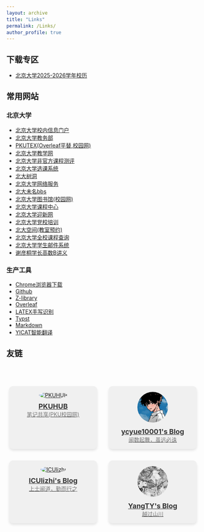 ```yaml
---
layout: archive
title: "Links"
permalink: /Links/
author_profile: true
---
```


<head>
  <meta charset="UTF-8">
  <meta name="viewport" content="width=device-width, initial-scale=1.0">
  <title>Friendlinks</title>
  <style>
    /* 好友链接列表样式 */
    .friend-links-container {
      display: flex;
      flex-wrap: wrap;
      justify-content: center;
      gap: 30px;
      margin-top: 20px;
    }
    /* 每个好友的卡片样式 */
    .friend-card {
      background-color: #f0f0f0;
      border-radius: 10px;
      padding: 15px;
      width: 200px;
      text-align: center;
      box-shadow: 0 4px 6px rgba(0, 0, 0, 0.1);
      cursor: pointer;
      transition: transform 0.2s ease;
    }
    .friend-card:hover {
      transform: translateY(-5px);
    }
    /* 好友头像样式 */
    .avatar {
      width: 80px;
      height: 80px;
      border-radius: 50%;
      object-fit: cover;
      margin-bottom: 10px;
    }
    /* 好友名字样式 */
    .friend-name {
      font-size: 18px;
      font-weight: bold;
      color: #333;
    }
    /* 好友介绍样式 */
    .friend-intro {
      font-size: 14px;
      color: #777;
    }
  </style>
</head>
<body>


<h2>下载专区</h2>
<ul>
  <li><a href="../files/北京大学2025-2026学年校历.pdf">北京大学2025-2026学年校历</a></li>
</ul>

<h2>常用网站</h2>
<h3>北京大学</h3>
<ul>
  <li><a href="https://portal.pku.edu.cn/">北京大学校内信息门户</a></li>
  <li><a href="https://dean.pku.edu.cn/">北京大学教务部</a></li>
  <li><a href="https://dean.pku.edu.cn/">PKUTEX(Overleaf平替,校园网)</a></li>
  <li><a href="https://course.pku.edu.cn/">北京大学教学网</a></li>
  <li><a href="https://courses.pinzhixiaoyuan.com/">北京大学非官方课程测评</a></li>
  <li><a href="https://elective.pku.edu.cn/">北京大学选课系统</a></li>
  <li><a href="https://treehole.pku.edu.cn/web/">北大树洞</a></li>
  <li><a href="https://its.pku.edu.cn/">北京大学网络服务</a></li>
  <li><a href="https://bbs.pku.edu.cn/web/">北大未名bbs</a></li>
  <li><a href="https://www.lib.pku.edu.cn/">北京大学图书馆(校园网)</a></li>
  <li><a href="https://course.pku.edu.cn/">北京大学课程中心</a></li>
  <li><a href="https://fresh.pku.edu.cn/fresh/">北京大学迎新网</a></li>
  <li><a href="http://dangxiao.pku.edu.cn/user/login">北京大学党校培训</a></li>
  <li><a href="https://bdkj.pku.edu.cn/login">北大空间(教室预约)</a></li>
  <li><a href="https://pku7day.com/course">北京大学全校课程查询</a></li>
  <li><a href="https://mail.stu.pku.edu.cn/">北京大学学生邮件系统</a></li>
  <li><a href="https://darkoxie.github.io/">谢彦桐学长高数B讲义</a></li>
</ul>

<h3>生产工具</h3>
<ul>
  <li><a href="https://www.google.cn/chrome/next-steps.html?statcb=0&installdataindex=empty&defaultbrowser=0">Chrome浏览器下载</a></li>
  <li><a href="https://github.com/">Github</a></li>
  <li><a href="https://z-lib.id/">Z-library</a></li>
  <li><a href="https://cn.overleaf.com/project">Overleaf</a></li>
  <li><a href="https://detexify.kirelabs.org/classify.html#google_vignette">LATEX手写识别</a></li>
  <li><a href="https://typst.app/">Typst</a></li>
  <li><a href="https://markdown.lovejade.cn/">Markdown</a></li>
  <li><a href="https://www.yicat.vip/">YICAT智能翻译</a></li>
</ul>

<h2>友链</h2>

<br/><br/>
<div class="friend-links-container">
    <!-- 每个好友卡片 -->
    <div class="friend-card" style="background-color: #f0f0f0;">
      <a href="https://i.pkuhub.cn" target="_blank">
        <img src="../images/pkuhub.jpg" alt="PKUHUB" class="avatar" onerror="this.onerror=null;this.src='../images/default-avatar.jpg';">
        <div class="friend-name">PKUHUB</div>
        <div class="friend-intro">笔记共享(PKU校园网)</div>
      </a>
    </div>
    <div class="friend-card" style="background-color: #f0f0f0;">
      <a href="https://ycyue10001.github.io" target="_blank">
        <img src="../images/male.jpg" alt="ycyue10001's Blog" class="avatar" onerror="this.onerror=null;this.src='../images/default-avatar.jpg';">
        <div class="friend-name">ycyue10001's Blog</div>
        <div class="friend-intro">闻数起舞，虽远必诛</div>
      </a>
    </div>
    <div class="friend-card" style="background-color: #f0f0f0;">
      <a href="https://ICUlizhi.github.io" target="_blank">
        <img src="../images/xj.jpg" alt="ICUlizhi" class="avatar" onerror="this.onerror=null;this.src='../images/default-avatar.jpg';">
        <div class="friend-name">ICUlizhi's Blog</div>
        <div class="friend-intro">上士闻道，勤而行之</div>
      </a>
    </div>
    <div class="friend-card" style="background-color: #f0f0f0;">
      <a href="https://blog.imyangty.com/" target="_blank">
        <img src="../images/avastars/YangTY.jpg" alt="YangTY's Blog" class="avatar" onerror="this.onerror=null;this.src='../images/default-avatar.jpg';">
        <div class="friend-name">YangTY's Blog</div>
        <div class="friend-intro">越过山川</div>
      </a>
    </div>
  </div>
<br/><br/><br/>




<br/>

<!-- Giscus 评论系统嵌入 -->

<script src="https://giscus.app/client.js"
        data-repo="ycyue10001/ycyue10001.github.io"
        data-repo-id="R_kgDOO3Tdyw"
        data-category="Announcements"
        data-category-id="DIC_kwDOO3Tdy84Crfqv"
        data-mapping="title"
        data-strict="0"
        data-reactions-enabled="1"
        data-emit-metadata="1"
        data-input-position="top"
        data-theme="preferred_color_scheme"
        data-lang="zh-CN"
        data-loading="lazy"
        crossorigin="anonymous"
        async>
</script>
